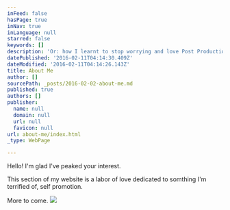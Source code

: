 ```yaml
---
inFeed: false
hasPage: true
inNav: true
inLanguage: null
starred: false
keywords: []
description: 'Or: how I learnt to stop worrying and love Post Production.'
datePublished: '2016-02-11T04:14:30.409Z'
dateModified: '2016-02-11T04:14:26.143Z'
title: About Me
author: []
sourcePath: _posts/2016-02-02-about-me.md
published: true
authors: []
publisher:
  name: null
  domain: null
  url: null
  favicon: null
url: about-me/index.html
_type: WebPage

---
```

Hello! I'm glad I've peaked your interest.

This section of my website is a labor of love dedicated to somthing I'm terrified of, self promotion.

More to come.
![](https://the-grid-user-content.s3-us-west-2.amazonaws.com/bbbd57bb-b05a-47ff-8b41-5ed321f5e63f.jpg)